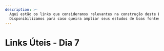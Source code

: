 ```yaml
---
description: >-
  Aqui estão os links que consideramos relevantes na construção deste Dia.
  Disponibilizamos para caso queira ampliar seus estudos de boas fontes :)
---
```


# Links Úteis - Dia 7

